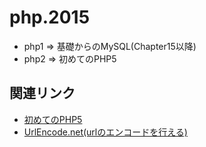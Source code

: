 # php.2015
- php1 => 基礎からのMySQL(Chapter15以降)
- php2 => 初めてのPHP5

## 関連リンク

- <a href="http://www.oreilly.co.jp/books/9784873115801/" target="_blank">初めてのPHP5</a>
- <a href="http://urlencode.net/" target="_blank">UrlEncode.net(urlのエンコードを行える)</a>